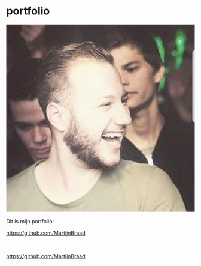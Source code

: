 # portfolio
<p><img src="me.jpg"></p>

Dit is mijn portfolio:

https://github.com/MartijnBraad

<p><img src"GitHub-Mark-64px.png"></p>
  
  https://github.com/MartijnBraad
